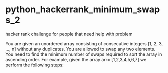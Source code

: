 # python_hackerrank_minimum_swaps_2

hacker rank challenge for people that need help with problem

You are given an unordered array consisting of consecutive integers  [1, 2, 3, ..., n] without any duplicates. You are allowed to swap any two elements.
You need to find the minimum number of swaps required to sort the array in ascending order.  For example, given the array arr= [1,2,3,4,5,6,7] 
we perform the following steps:
